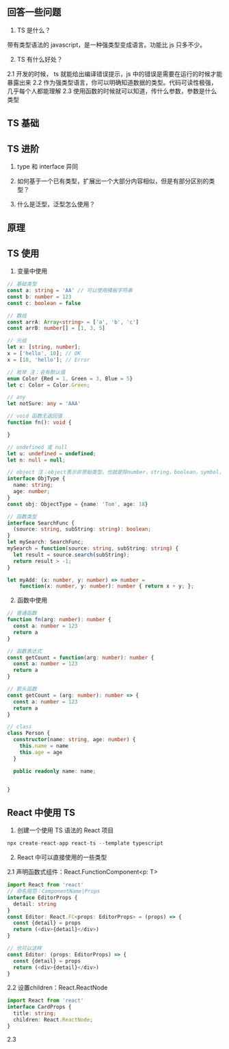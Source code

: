 ## 回答一些问题

1. TS 是什么？

带有类型语法的 javascript，是一种强类型变成语言。功能比 js 只多不少。

2. TS 有什么好处？

2.1 开发的时候， ts 就能给出编译错误提示，js 中的错误是需要在运行的时候才能暴露出来
2.2 作为强类型语⾔，你可以明确知道数据的类型。代码可读性极强，⼏乎每个⼈都能理解
2.3 使用函数的时候就可以知道，传什么参数，参数是什么类型

## TS 基础

## TS 进阶

1. type 和 interface 异同

2. 如何基于一个已有类型，扩展出一个大部分内容相似，但是有部分区别的类型？

3. 什么是泛型，泛型怎么使用？

## 原理

## TS 使用

1. 变量中使用

```ts
// 基础类型
const a: string = 'AA' // 可以使用模板字符串
const b: number = 123
const c: boolean = false

// 数组
const arrA: Array<string> = ['a', 'b', 'c']
const arrB: number[] = [1, 3, 5]

// 元组
let x: [string, number];
x = ['hello', 10]; // OK
x = [10, 'hello']; // Error

// 枚举 注：会有默认值
enum Color {Red = 1, Green = 3, Blue = 5}
let c: Color = Color.Green;

// any
let notSure: any = 'AAA'

// void 函数无返回值
function fn(): void {

}

// undefined 或 null
let u: undefined = undefined;
let n: null = null;

// object 注：object表示非原始类型，也就是除number，string，boolean，symbol，null或undefined之外的类型。
interface ObjType {
  name: string;
  age: number;
}
const obj: ObjectType = {name: 'Tom', age: 18}

// 函数类型
interface SearchFunc {
  (source: string, subString: string): boolean;
}
let mySearch: SearchFunc;
mySearch = function(source: string, subString: string) {
  let result = source.search(subString);
  return result > -1;
}

let myAdd: (x: number, y: number) => number =
    function(x: number, y: number): number { return x + y; };
```

2. 函数中使用

```ts
// 普通函数
function fn(arg: number): number {
  const a: number = 123
  return a
}

// 函数表达式
const getCount = function(arg: number): number {
  const a: number = 123
  return a
}

// 箭头函数
const getCount = (arg: number): number => {
  const a: number = 123
  return a
}

// class
class Person {
  constructor(name: string, age: number) {
    this.name = name
    this.age = age
  }

  public readonly name: name;


}
```

## React 中使用 TS

1. 创建一个使用 TS 语法的 React 项目

```ts
npx create-react-app react-ts --template typescript
```

2. React 中可以直接使用的一些类型

2.1 声明函数式组件：React.FunctionComponent<p: T>

```ts
import React from 'react'
// 命名规范：ComponentName|Props
interface EditorProps {
  detail: string
}
const Editor: React.FC<props: EditorProps> = (props) => {
  const {detail} = props
  return (<div>{detail}</div>)
}

// 也可以这样
const Editor: (props: EditorProps) => {
  const {detail} = props
  return (<div>{detail}</div>)
}
```

2.2 设置children：React.ReactNode

```ts
import React from 'react'
interface CardProps {
  title: string;
  children: React.ReactNode;
}
```

2.3 


